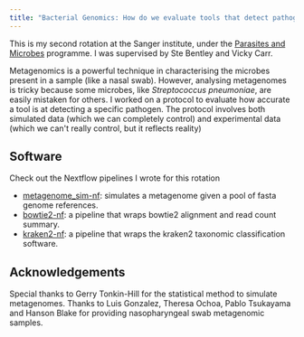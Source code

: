 ```yaml
---
title: "Bacterial Genomics: How do we evaluate tools that detect pathogen carriage in metagenomic data?"
---
```


This is my second rotation at the Sanger institute, under the [Parasites and Microbes](https://www.sanger.ac.uk/programme/parasites-and-microbes/) programme. I was supervised by Ste Bentley and Vicky Carr.

Metagenomics is a powerful technique in characterising the microbes present in a sample (like a nasal swab). However, analysing metagenomes is tricky because some microbes, like *Streptococcus pneumoniae*, are easily mistaken for others. I worked on a protocol to evaluate how accurate a tool is at detecting a specific pathogen. The protocol involves both simulated data (which we can completely control) and experimental data (which we can't really control, but it reflects reality)

## Software

Check out the Nextflow pipelines I wrote for this rotation

- [metagenome_sim-nf](https://github.com/Phuong-Le/metagenome_sim-nf): simulates a metagenome given a pool of fasta genome references. 
- [bowtie2-nf](https://github.com/Phuong-Le/bowtie2-nf): a pipeline that wraps bowtie2 alignment and read count summary.
- [kraken2-nf](https://github.com/Phuong-Le/kraken2-nf): a pipeline that wraps the kraken2 taxonomic classification software.

## Acknowledgements

Special thanks to Gerry Tonkin-Hill for the statistical method to simulate metagenomes. Thanks to Luis Gonzalez, Theresa Ochoa, Pablo Tsukayama and Hanson Blake for providing nasopharyngeal swab metagenomic samples.
